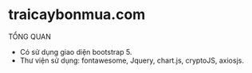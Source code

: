 # traicaybonmua.com

TỔNG QUAN
- Có sử dụng giao diện bootstrap 5.
- Thư viện sử dụng: fontawesome, Jquery, chart.js, cryptoJS, axiosjs.